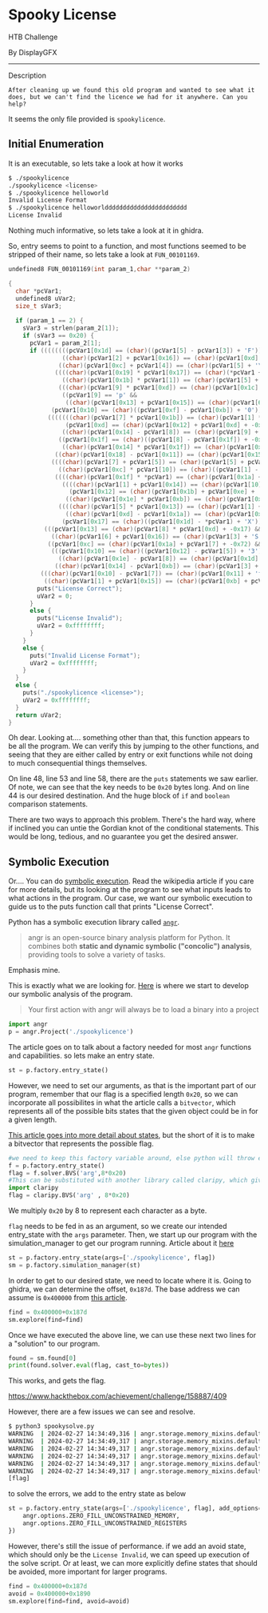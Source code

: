 Spooky License
===

HTB Challenge

By DisplayGFX
___
Description
```
After cleaning up we found this old program and wanted to see what it does, but we can't find the licence we had for it anywhere. Can you help?
```

It seems the only file provided is `spookylicence`. 

## Initial Enumeration

It is an executable, so lets take a look at how it works
```zsh
$ ./spookylicence 
./spookylicence <license>
$ ./spookylicence helloworld
Invalid License Format
$ ./spookylicence helloworlddddddddddddddddddddddd
License Invalid
```

Nothing much informative, so lets take a look at it in ghidra.

So, entry seems to point to a function, and most functions seemed to be stripped of their name, so lets take a look at `FUN_00101169`. 
```c
undefined8 FUN_00101169(int param_1,char **param_2)

{
  char *pcVar1;
  undefined8 uVar2;
  size_t sVar3;
  
  if (param_1 == 2) {
    sVar3 = strlen(param_2[1]);
    if (sVar3 == 0x20) {
      pcVar1 = param_2[1];
      if ((((((((pcVar1[0x1d] == (char)((pcVar1[5] - pcVar1[3]) + 'F')) &&
               ((char)(pcVar1[2] + pcVar1[0x16]) == (char)(pcVar1[0xd] + '{'))) &&
              ((char)(pcVar1[0xc] + pcVar1[4]) == (char)(pcVar1[5] + '\x1c'))) &&
             ((((char)(pcVar1[0x19] * pcVar1[0x17]) == (char)(*pcVar1 + pcVar1[0x11] + '\x17') &&
               ((char)(pcVar1[0x1b] * pcVar1[1]) == (char)(pcVar1[5] + pcVar1[0x16] + -0x15))) &&
              (((char)(pcVar1[9] * pcVar1[0xd]) == (char)(pcVar1[0x1c] * pcVar1[3] + -9) &&
               ((pcVar1[9] == 'p' &&
                ((char)(pcVar1[0x13] + pcVar1[0x15]) == (char)(pcVar1[6] + -0x80))))))))) &&
            (pcVar1[0x10] == (char)((pcVar1[0xf] - pcVar1[0xb]) + '0'))) &&
           (((((((char)(pcVar1[7] * pcVar1[0x1b]) == (char)(pcVar1[1] * pcVar1[0xd] + '-') &&
                (pcVar1[0xd] == (char)(pcVar1[0x12] + pcVar1[0xd] + -0x65))) &&
               ((char)(pcVar1[0x14] - pcVar1[8]) == (char)(pcVar1[9] + '|'))) &&
              ((pcVar1[0x1f] == (char)((pcVar1[8] - pcVar1[0x1f]) + -0x79) &&
               ((char)(pcVar1[0x14] * pcVar1[0x1f]) == (char)(pcVar1[0x14] + '\x04'))))) &&
             ((char)(pcVar1[0x18] - pcVar1[0x11]) == (char)(pcVar1[0x15] + pcVar1[8] + -0x17))) &&
            ((((char)(pcVar1[7] + pcVar1[5]) == (char)(pcVar1[5] + pcVar1[0x1d] + ',') &&
              ((char)(pcVar1[0xc] * pcVar1[10]) == (char)((pcVar1[1] - pcVar1[0xb]) + -0x24))) &&
             ((((char)(pcVar1[0x1f] * *pcVar1) == (char)(pcVar1[0x1a] + -0x1b) &&
               ((((char)(pcVar1[1] + pcVar1[0x14]) == (char)(pcVar1[10] + -0x7d) &&
                 (pcVar1[0x12] == (char)(pcVar1[0x1b] + pcVar1[0xe] + '\x02'))) &&
                ((char)(pcVar1[0x1e] * pcVar1[0xb]) == (char)(pcVar1[0x15] + 'D'))))) &&
              ((((char)(pcVar1[5] * pcVar1[0x13]) == (char)(pcVar1[1] + -0x2c) &&
                ((char)(pcVar1[0xd] - pcVar1[0x1a]) == (char)(pcVar1[0x15] + -0x7f))) &&
               (pcVar1[0x17] == (char)((pcVar1[0x1d] - *pcVar1) + 'X'))))))))))) &&
          (((pcVar1[0x13] == (char)(pcVar1[8] * pcVar1[0xd] + -0x17) &&
            ((char)(pcVar1[6] + pcVar1[0x16]) == (char)(pcVar1[3] + 'S'))) &&
           ((pcVar1[0xc] == (char)(pcVar1[0x1a] + pcVar1[7] + -0x72) &&
            (((pcVar1[0x10] == (char)((pcVar1[0x12] - pcVar1[5]) + '3') &&
              ((char)(pcVar1[0x1e] - pcVar1[8]) == (char)(pcVar1[0x1d] + -0x4d))) &&
             ((char)(pcVar1[0x14] - pcVar1[0xb]) == (char)(pcVar1[3] + -0x4c))))))))) &&
         (((char)(pcVar1[0x10] - pcVar1[7]) == (char)(pcVar1[0x11] + 'f') &&
          ((char)(pcVar1[1] + pcVar1[0x15]) == (char)(pcVar1[0xb] + pcVar1[0x12] + '+'))))) {
        puts("License Correct");
        uVar2 = 0;
      }
      else {
        puts("License Invalid");
        uVar2 = 0xffffffff;
      }
    }
    else {
      puts("Invalid License Format");
      uVar2 = 0xffffffff;
    }
  }
  else {
    puts("./spookylicence <license>");
    uVar2 = 0xffffffff;
  }
  return uVar2;
}
```

Oh dear. Looking at.... something other than that, this function appears to be all the program. We can verify this by jumping to the other functions, and seeing that they are either called by entry or exit functions while not doing to much consequential things themselves. 

On line 48, line 53 and line 58, there are the `puts` statements we saw earlier. Of note, we can see that the key needs to be `0x20` bytes long. And on line 44 is our desired destination. And the huge block of `if` and `boolean` comparison statements.

There are two ways to approach this problem. There's the hard way, where if inclined you can untie the Gordian knot of the conditional statements. This would be long, tedious, and no guarantee you get the desired answer.
## Symbolic Execution

Or.... You can do [symbolic execution](https://en.wikipedia.org/wiki/Symbolic_execution). Read the wikipedia article if you care for more details, but its looking at the program to see what inputs leads to what actions in the program. Our case, we want our symbolic execution to guide us to the puts function call that prints "License Correct".

Python has a symbolic execution library called [`angr`](https://angr.io/).

>angr is an open-source binary analysis platform for Python. It combines both **static and dynamic symbolic ("concolic") analysis**, providing tools to solve a variety of tasks.

Emphasis mine. 

This is exactly what we are looking for. [Here](https://docs.angr.io/en/latest/core-concepts/toplevel.html) is where we start to develop our symbolic analysis of the program.

>Your first action with angr will always be to load a binary into a project

```python
import angr
p = angr.Project('./spookylicence')
```

The article goes on to talk about a factory needed for most `angr` functions and capabilities. so lets make an entry state. 
```python
st = p.factory.entry_state()
```
However, we need to set our arguments, as that is the important part of our program, remember that our flag is a specified length `0x20`, so we can incorporate all possibilites in what the article calls a `bitvector`, which represents all of the possible bits states that the given object could be in for a given length.

[This article goes into more detail about states](https://docs.angr.io/en/latest/core-concepts/states.html), but the short of it is to make a bitvector that represents the possible flag.
```python
#we need to keep this factory variable around, else python will throw errors
f = p.factory.entry_state()
flag = f.solver.BVS('arg',8*0x20)
#This can be substituted with another library called claripy, which gives us bitvectors without spawning a factory
import claripy
flag = claripy.BVS('arg' , 8*0x20)
```
We multiply `0x20` by 8 to represent each character as a byte.

`flag` needs to be fed in as an argument, so we create our intended entry_state with the `args` parameter. Then, we start up our program with the simulation_manager to get our program running. Article about it [here](https://docs.angr.io/en/latest/core-concepts/pathgroups.html)
```python
st = p.factory.entry_state(args=['./spookylicence', flag])
sm = p.factory.simulation_manager(st)
```

In order to get to our desired state, we need to locate where it is. Going to ghidra, we can determine the offset, `0x187d`. The base address we can assume is `0x400000` from [this article](https://docs.angr.io/en/latest/core-concepts/loading.html).
```python
find = 0x400000+0x187d
sm.explore(find=find)
```

Once we have executed the above line, we can use these next two lines for a "solution" to our program.
```python
found = sm.found[0]
print(found.solver.eval(flag, cast_to=bytes))
```

This works, and gets the flag.

https://www.hackthebox.com/achievement/challenge/158887/409

However, there are a few issues we can see and resolve.

```zsh
$ python3 spookysolve.py
WARNING  | 2024-02-27 14:34:49,316 | angr.storage.memory_mixins.default_filler_mixin | The program is accessing memory with an unspecified value. This could indicate unwanted behavior.   
WARNING  | 2024-02-27 14:34:49,317 | angr.storage.memory_mixins.default_filler_mixin | angr will cope with this by generating an unconstrained symbolic variable and continuing. You can resolve this by:   
WARNING  | 2024-02-27 14:34:49,317 | angr.storage.memory_mixins.default_filler_mixin | 1) setting a value to the initial state                                                          
WARNING  | 2024-02-27 14:34:49,317 | angr.storage.memory_mixins.default_filler_mixin | 2) adding the state option ZERO_FILL_UNCONSTRAINED_{MEMORY,REGISTERS}, to make unknown regions hold null             
WARNING  | 2024-02-27 14:34:49,317 | angr.storage.memory_mixins.default_filler_mixin | 3) adding the state option SYMBOL_FILL_UNCONSTRAINED_{MEMORY,REGISTERS}, to suppress these messages.                 
WARNING  | 2024-02-27 14:34:49,317 | angr.storage.memory_mixins.default_filler_mixin | Filling memory at 0x7ffffffffff0000 with 49 unconstrained bytes referenced from 0x59e4c0 (strlen+0x0 in libc.so.6 (0x9e4c0))
[flag]
```

to solve the errors, we add to the entry state as below
```python
st = p.factory.entry_state(args=['./spookylicence', flag], add_options={
    angr.options.ZERO_FILL_UNCONSTRAINED_MEMORY,
    angr.options.ZERO_FILL_UNCONSTRAINED_REGISTERS
})
```

However, there's still the issue of performance. if we add an avoid state, which should only be the `License Invalid`, we can speed up execution of the solve script. Or at least, we can more explicitly define states that should be avoided, more important for larger programs.
```python
find = 0x400000+0x187d
avoid = 0x400000+0x1890
sm.explore(find=find, avoid=avoid)
```